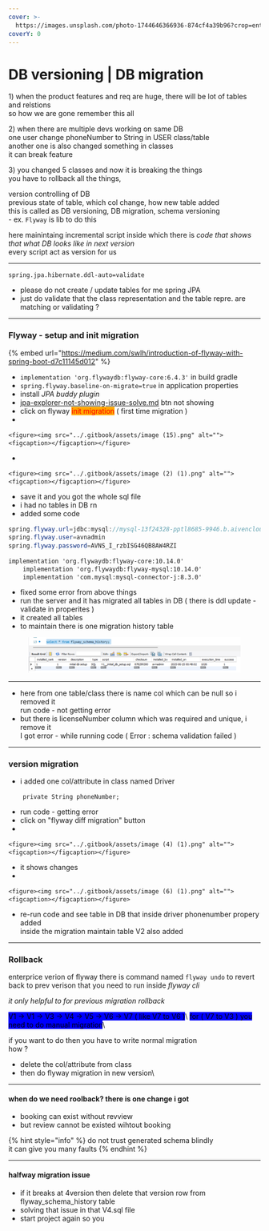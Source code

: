 ```yaml
---
cover: >-
  https://images.unsplash.com/photo-1744646366936-874cf4a39b96?crop=entropy&cs=srgb&fm=jpg&ixid=M3wxOTcwMjR8MHwxfHJhbmRvbXx8fHx8fHx8fDE3NTA3MzIwNTV8&ixlib=rb-4.1.0&q=85
coverY: 0
---
```


# DB versioning | DB migration

1\) when the product features and req are huge, there will be lot of tables and relstions\
so how we are gone remember this all

2\) when there are multiple devs working on same DB\
one user change phoneNumber to String in USER class/table\
another one is also changed something in classes \
it can break feature

3\) you changed 5 classes and now it is breaking the things\
you have to rollback all the things,



version controlling of DB\
previous state of table, which col change, how new table added\
this is called as DB versioning, DB migration, schema versioning\
\- ex. `Flyway` is lib to do this

here mainintaing incremental script inside which there is _code that shows that what DB looks like in next  version_\
every script act as version for us

***

```
spring.jpa.hibernate.ddl-auto=validate
```

* please do not create / update tables for me spring JPA
* just do validate that the class representation and the table repre. are matching or validating ?

***

### Flyway - setup and init migration

{% embed url="https://medium.com/swlh/introduction-of-flyway-with-spring-boot-d7c11145d012" %}

* `implementation 'org.flywaydb:flyway-core:6.4.3'`  in build gradle
* `spring.flyway.baseline-on-migrate=true` in application properties
* install _JPA buddy plugin_&#x20;
* [jpa-explorer-not-showing-issue-solve.md](jpa-explorer-not-showing-issue-solve.md "mention") btn not showing
* click on flyway <mark style="color:red;background-color:orange;">init migration</mark> ( first time migration )
*

    <figure><img src="../.gitbook/assets/image (15).png" alt=""><figcaption></figcaption></figure>
*

    <figure><img src="../.gitbook/assets/image (2) (1).png" alt=""><figcaption></figcaption></figure>
* save it and you got the whole sql file
* i had no tables in DB rn
* added some code

```java
spring.flyway.url=jdbc:mysql://mysql-13f24328-pptl8685-9946.b.aivencloud.com:16510/defaultdb
spring.flyway.user=avnadmin
spring.flyway.password=AVNS_I_rzbISG46QB8AW4RZI
```

```
implementation 'org.flywaydb:flyway-core:10.14.0'
	implementation 'org.flywaydb:flyway-mysql:10.14.0'
	implementation 'com.mysql:mysql-connector-j:8.3.0'
```

* fixed some error from above things
* run the server and it has migrated all tables in DB ( there is ddl update - validate in properites )
* it created all tables
* to maintain there is one migration history table

<figure><img src="../.gitbook/assets/image (3) (1).png" alt=""><figcaption></figcaption></figure>

***

* here from one table/class there is name col which can be null so i removed it \
  run code - not getting error
* but there is licenseNumber column which was required and unique, i remove it\
  I got error - while running code ( Error : schema validation failed )

***

### version migration

* i added one col/attribute in class named Driver

```
    private String phoneNumber;
```

* run code - getting error
* click on "flyway diff migration" button
*

    <figure><img src="../.gitbook/assets/image (4) (1).png" alt=""><figcaption></figcaption></figure>
* it shows changes
*

    <figure><img src="../.gitbook/assets/image (6) (1).png" alt=""><figcaption></figcaption></figure>
* re-run code and see table in DB that inside driver phonenumber propery added\
  inside the migration maintain table V2 also added

***

### Rollback&#x20;

enterprice verion of flyway there is command named `flyway undo` to revert back to prev verison that you need to run inside _flyway cli_

_it only helpful to for previous migration rollback_

<mark style="background-color:blue;">V1 -> V1 -> V3 -> V4 -> V5 -> V6 -> V7  ( like V7 to V6 )</mark>\ <mark style="background-color:blue;">for ( V7 to V3 ) you need to do manual migration</mark>\


if you want to do then you have to write normal migration \
how ?&#x20;

* delete the col/attribute from class
* then do flyway migration in new version\


***

#### when do we need roolback? there is one change i got&#x20;

* booking can exist without revview&#x20;
* but review cannot be existed wihtout booking

{% hint style="info" %}
do not trust generated schema blindly\
it can give you many faults
{% endhint %}

***

#### halfway migration issue

* if it breaks at 4version then delete that version row from flyway\_schema\_history table&#x20;
* solving that issue in that V4.sql file
* start project again so you
